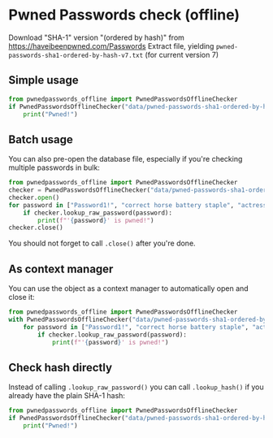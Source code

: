 # Pwned Passwords check (offline)

Download "SHA-1" version "(ordered by hash)" from https://haveibeenpwned.com/Passwords
Extract file, yielding `pwned-passwords-sha1-ordered-by-hash-v7.txt` (for current version 7)

## Simple usage
````python
from pwnedpasswords_offline import PwnedPasswordsOfflineChecker
if PwnedPasswordsOfflineChecker("data/pwned-passwords-sha1-ordered-by-hash-v7.txt").lookup_raw_password("Password1!"):
    print("Pwned!")
````

## Batch usage
You can also pre-open the database file, especially if you're checking multiple passwords in bulk:

````python
from pwnedpasswords_offline import PwnedPasswordsOfflineChecker
checker = PwnedPasswordsOfflineChecker("data/pwned-passwords-sha1-ordered-by-hash-v7.txt")
checker.open()
for password in ["Password1!", "correct horse battery staple", "actress stapling driver placidly swivel doorknob"]:
    if checker.lookup_raw_password(password):
        print(f"'{password}' is pwned!")
checker.close()
````

You should not forget to call `.close()` after you're done.

## As context manager

You can use the object as a context manager to automatically open and close it:

`````python
from pwnedpasswords_offline import PwnedPasswordsOfflineChecker
with PwnedPasswordsOfflineChecker("data/pwned-passwords-sha1-ordered-by-hash-v7.txt") as checker:
    for password in ["Password1!", "correct horse battery staple", "actress stapling driver placidly swivel doorknob"]:
        if checker.lookup_raw_password(password):
            print(f"'{password}' is pwned!")
`````

## Check hash directly

Instead of calling `.lookup_raw_password()` you can call `.lookup_hash()` if you already have the plain SHA-1 hash:

````python
from pwnedpasswords_offline import PwnedPasswordsOfflineChecker
if PwnedPasswordsOfflineChecker("data/pwned-passwords-sha1-ordered-by-hash-v7.txt").lookup_hash("32CA9FD4B3F319419F2EA6F883BF45686089498D"):
    print("Pwned!")
````
